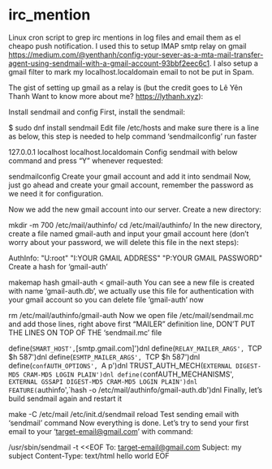 # irc_mention
Linux cron script to grep irc mentions in log files and email them as el cheapo push notification.
I used this to setup IMAP smtp relay on gmail https://medium.com/@yenthanh/config-your-sever-as-a-mta-mail-transfer-agent-using-sendmail-with-a-gmail-account-93bbf2eec6c1.
I also setup a gmail filter to mark my localhost.localdomain email to not be put in Spam.

The gist of setting up gmail as a relay is (but the credit goes to Lê Yên Thanh
Want to know more about me? https://lythanh.xyz):

Install sendmail and config
First, install the sendmail:

$ sudo dnf install sendmail
Edit file /etc/hosts and make sure there is a line as below, this step is needed to help command ‘sendmailconfig’ run faster

127.0.0.1       localhost localhost.localdomain <your hostname>
Config sendmail with below command and press “Y” whenever requested:

sendmailconfig
Create your gmail account and add it into sendmail
Now, just go ahead and create your gmail account, remember the password as we need it for configuration.

Now we add the new gmail account into our server. Create a new directory:

mkdir -m 700 /etc/mail/authinfo/
cd /etc/mail/authinfo/
In the new directory, create a file named gmail-auth and input your gmail account here (don’t worry about your password, we will delete this file in the next steps):

AuthInfo: "U:root" "I:YOUR GMAIL ADDRESS" "P:YOUR GMAIL PASSWORD"
Create a hash for ‘gmail-auth’

makemap hash gmail-auth < gmail-auth
You can see a new file is created with name ‘gmail-auth.db’, we actually use this file for authentication with your gmail account so you can delete file ‘gmail-auth’ now

rm /etc/mail/authinfo/gmail-auth
Now we open file /etc/mail/sendmail.mc and add those lines, right above first “MAILER” definition line, DON’T PUT THE LINES ON TOP OF THE ‘sendmail.mc’ file

define(`SMART_HOST',`[smtp.gmail.com]')dnl
define(`RELAY_MAILER_ARGS', `TCP $h 587')dnl
define(`ESMTP_MAILER_ARGS', `TCP $h 587')dnl
define(`confAUTH_OPTIONS', `A p')dnl
TRUST_AUTH_MECH(`EXTERNAL DIGEST-MD5 CRAM-MD5 LOGIN PLAIN')dnl
define(`confAUTH_MECHANISMS', `EXTERNAL GSSAPI DIGEST-MD5 CRAM-MD5 LOGIN PLAIN')dnl
FEATURE(`authinfo',`hash -o /etc/mail/authinfo/gmail-auth.db')dnl
Finally, let’s build sendmail again and restart it

make -C /etc/mail
/etc/init.d/sendmail reload
Test sending email with ‘sendmail’ command
Now everything is done. Let’s try to send your first email to your ‘target-email@gmail.com’ with command:

/usr/sbin/sendmail -t <<EOF
To: target-email@gmail.com
Subject: my subject
Content-Type: text/html
hello world
EOF
